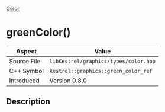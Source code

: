[Color](index)
# greenColor()
| Aspect | Value |
| --- | --- |
| Source File | `libKestrel/graphics/types/color.hpp` |
| C++ Symbol | `kestrel::graphics::green_color_ref` |
| Introduced | Version 0.8.0 |
## Description

